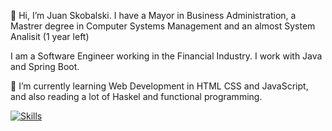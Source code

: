 👋 Hi, I’m Juan Skobalski. 
I have a Mayor in Business Administration, a Mastrer degree in Computer Systems Management and an almost System Analisit (1 year left)

I am a Software Engineer working in the Financial Industry. 
I work with Java and Spring Boot.

🌱 I’m currently learning Web Development in HTML CSS and JavaScript, and also reading a lot of Haskel and functional programming.

[![Skills](https://skills.thijs.gg/icons?i=Java,Python,HTML5,CSS3,Django,C#,.NET,Spring)](https://skills.thijs.gg)

<!---
jpskobalski/jpskobalski is a ✨ special ✨ repository because its `README.md` (this file) appears on your GitHub profile.
You can click the Preview link to take a look at your changes.
--->
